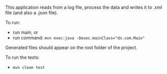 This application reads from a log file, process the data and writes it to .xml file (and also a .json file).

To run:

- run main, or
- run command: `mvn exec:java -Dexec.mainClass="dn.com.Main"`

Generated files should appear on the root folder of the project.

To run the tests:

- `mvn clean test`